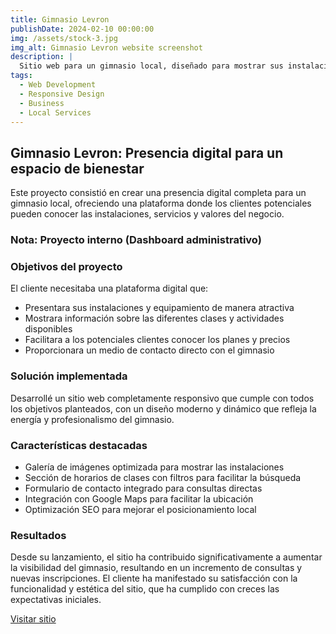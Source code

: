 ```yaml
---
title: Gimnasio Levron
publishDate: 2024-02-10 00:00:00
img: /assets/stock-3.jpg
img_alt: Gimnasio Levron website screenshot
description: |
  Sitio web para un gimnasio local, diseñado para mostrar sus instalaciones, clases y planes de membresía.
tags:
  - Web Development
  - Responsive Design
  - Business
  - Local Services
---
```


## Gimnasio Levron: Presencia digital para un espacio de bienestar

Este proyecto consistió en crear una presencia digital completa para un gimnasio local, ofreciendo una plataforma donde los clientes potenciales pueden conocer las instalaciones, servicios y valores del negocio.

### Nota: Proyecto interno (Dashboard administrativo)

### Objetivos del proyecto

El cliente necesitaba una plataforma digital que:
- Presentara sus instalaciones y equipamiento de manera atractiva
- Mostrara información sobre las diferentes clases y actividades disponibles
- Facilitara a los potenciales clientes conocer los planes y precios
- Proporcionara un medio de contacto directo con el gimnasio

### Solución implementada

Desarrollé un sitio web completamente responsivo que cumple con todos los objetivos planteados, con un diseño moderno y dinámico que refleja la energía y profesionalismo del gimnasio.

### Características destacadas

- Galería de imágenes optimizada para mostrar las instalaciones
- Sección de horarios de clases con filtros para facilitar la búsqueda
- Formulario de contacto integrado para consultas directas
- Integración con Google Maps para facilitar la ubicación
- Optimización SEO para mejorar el posicionamiento local

### Resultados

Desde su lanzamiento, el sitio ha contribuido significativamente a aumentar la visibilidad del gimnasio, resultando en un incremento de consultas y nuevas inscripciones. El cliente ha manifestado su satisfacción con la funcionalidad y estética del sitio, que ha cumplido con creces las expectativas iniciales.

[Visitar sitio](https://gimnasiolevron.com.ar/)
